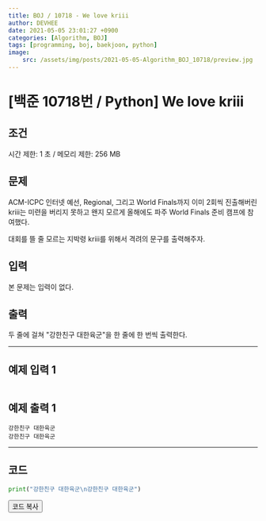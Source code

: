 ```yaml
---
title: BOJ / 10718 - We love kriii
author: DEVHEE
date: 2021-05-05 23:01:27 +0900
categories: [Algorithm, BOJ]
tags: [programming, boj, baekjoon, python]
image:
    src: /assets/img/posts/2021-05-05-Algorithm_BOJ_10718/preview.jpg
---
```


# **[백준 10718번 / Python] We love kriii**

## **조건**

시간 제한: 1 초 / 메모리 제한: 256 MB

## **문제**

ACM-ICPC 인터넷 예선, Regional, 그리고 World Finals까지 이미 2회씩 진출해버린 kriii는 미련을 버리지 못하고 왠지 모르게 올해에도 파주 World Finals 준비 캠프에 참여했다.

대회를 뜰 줄 모르는 지박령 kriii를 위해서 격려의 문구를 출력해주자.

## **입력**

본 문제는 입력이 없다.

## **출력**

두 줄에 걸쳐 "강한친구 대한육군"을 한 줄에 한 번씩 출력한다.

---

## **예제 입력 1**

```
```

## **예제 출력 1**

```
강한친구 대한육군
강한친구 대한육군
```

---

## **코드**

```python
print("강한친구 대한육군\n강한친구 대한육군")
```

<div id="copycode" style="display: none;">
print("강한친구 대한육군\n강한친구 대한육군")
</div>

<button onclick="copycode(this.id)">코드 복사</button>